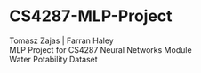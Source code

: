 # **CS4287-MLP-Project**
Tomasz Zajas | Farran Haley \
MLP Project for CS4287 Neural Networks Module \
Water Potability Dataset
